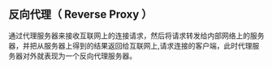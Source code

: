 ## 反向代理（ Reverse Proxy ）
通过代理服务器来接收互联网上的连接请求，然后将请求转发给内部网络上的服务器，并把从服务器上得到的结果返回给互联网上,请求连接的客户端，此时代理服务器对外就表现为一个反向代理服务器。